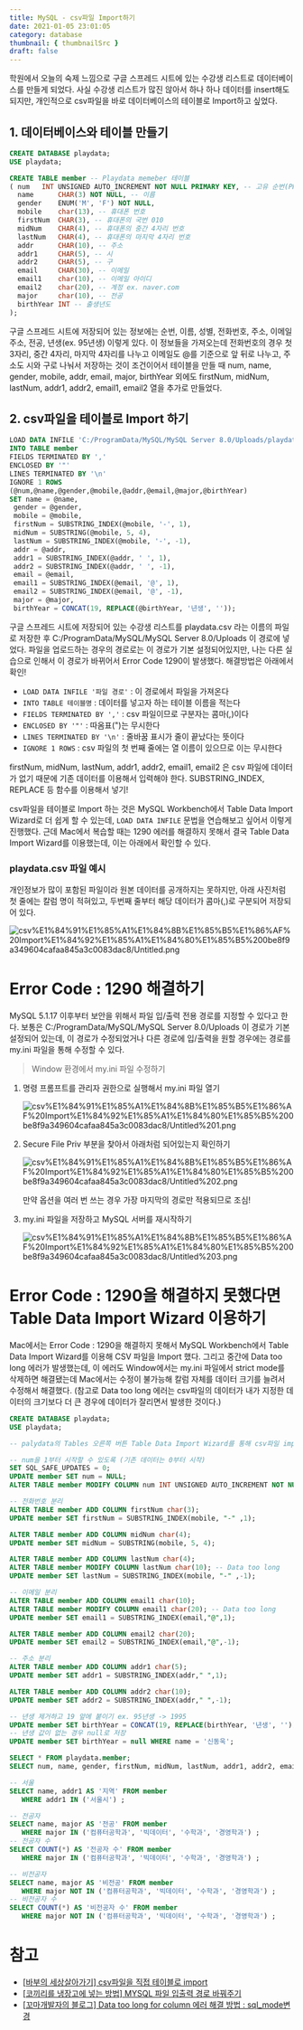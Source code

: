 ```yaml
---
title: MySQL - csv파일 Import하기
date: 2021-01-05 23:01:05
category: database
thumbnail: { thumbnailSrc }
draft: false
---
```


학원에서 오늘의 숙제 느낌으로 구글 스프레드 시트에 있는 수강생 리스트로 데이터베이스를 만들게 되었다. 사실 수강생 리스트가 많진 않아서 하나 하나 데이터를 insert해도 되지만, 개인적으로 csv파일을 바로 데이터베이스의 테이블로 Import하고 싶었다.

## 1. 데이터베이스와 테이블 만들기

```sql
CREATE DATABASE playdata;
USE playdata;

CREATE TABLE member -- Playdata memeber 테이블
( num	INT UNSIGNED AUTO_INCREMENT NOT NULL PRIMARY KEY, -- 고유 순번(PK)
  name		CHAR(3) NOT NULL, -- 이름
  gender	ENUM('M', 'F') NOT NULL,
  mobile	char(13), -- 휴대폰 번호
  firstNum	CHAR(3), -- 휴대폰의 국번 010
  midNum 	CHAR(4), -- 휴대폰의 중간 4자리 번호
  lastNum 	CHAR(4), -- 휴대폰의 마지막 4자리 번호
  addr		CHAR(10), -- 주소
  addr1		CHAR(5), -- 시
  addr2		CHAR(5), -- 구
  email		CHAR(30), -- 이메일
  email1	char(10), -- 이메일 아이디
  email2	char(20), -- 계정 ex. naver.com
  major		char(10), -- 전공
  birthYear	INT -- 출생년도
);
```

구글 스프레드 시트에 저장되어 있는 정보에는 순번, 이름, 성별, 전화번호, 주소, 이메일 주소, 전공, 년생(ex. 95년생) 이렇게 있다. 이 정보들을 가져오는데 전화번호의 경우 첫 3자리, 중간 4자리, 마지막 4자리를 나누고 이메일도 @를 기준으로 앞 뒤로 나누고, 주소도 시와 구로 나눠서 저장하는 것이 조건이어서 테이블을 만들 때 num, name, gender, mobile, addr, email, major, birthYear 외에도 firstNum, midNum, lastNum, addr1, addr2, email1, email2 열을 추가로 만들었다.

## 2. csv파일을 테이블로 Import 하기

```sql
LOAD DATA INFILE 'C:/ProgramData/MySQL/MySQL Server 8.0/Uploads/playdata.csv'
INTO TABLE member
FIELDS TERMINATED BY ','
ENCLOSED BY '"'
LINES TERMINATED BY '\n'
IGNORE 1 ROWS
(@num,@name,@gender,@mobile,@addr,@email,@major,@birthYear)
SET name = @name,
 gender = @gender,
 mobile = @mobile,
 firstNum = SUBSTRING_INDEX(@mobile, '-', 1),
 midNum = SUBSTRING(@mobile, 5, 4),
 lastNum = SUBSTRING_INDEX(@mobile, '-', -1),
 addr = @addr,
 addr1 = SUBSTRING_INDEX(@addr, ' ', 1),
 addr2 = SUBSTRING_INDEX(@addr, ' ', -1),
 email = @email,
 email1 = SUBSTRING_INDEX(@email, '@', 1),
 email2 = SUBSTRING_INDEX(@email, '@', -1),
 major = @major,
 birthYear = CONCAT(19, REPLACE(@birthYear, '년생', ''));
```

구글 스프레드 시트에 저장되어 있는 수강생 리스트를 playdata.csv 라는 이름의 파일로 저장한 후 C:/ProgramData/MySQL/MySQL Server 8.0/Uploads 이 경로에 넣었다. 파일을 업로드하는 경우의 경로로는 이 경로가 기본 설정되어있지만, 나는 다른 실습으로 인해서 이 경로가 바뀌어서 Error Code 1290이 발생했다. 해결방법은 아래에서 확인!

- `LOAD DATA INFILE '파일 경로'` : 이 경로에서 파일을 가져온다
- `INTO TABLE 테이블명` : 데이터를 넣고자 하는 테이블 이름을 적는다
- `FIELDS TERMINATED BY ','` : csv 파일이므로 구분자는 콤마(,)이다
- `ENCLOSED BY '"'` : 따옴표(")는 무시한다
- `LINES TERMINATED BY '\n'` : 줄바꿈 표시가 줄이 끝났다는 뜻이다
- `IGNORE 1 ROWS` : csv 파일의 첫 번째 줄에는 열 이름이 있으므로 이는 무시한다

firstNum, midNum, lastNum, addr1, addr2, email1, email2 은 csv 파일에 데이터가 없기 때문에 기존 데이터를 이용해서 입력해야 한다. SUBSTRING_INDEX, REPLACE 등 함수를 이용해서 넣기!

csv파일을 테이블로 Import 하는 것은 MySQL Workbench에서 Table Data Import Wizard로 더 쉽게 할 수 있는데, `LOAD DATA INFILE` 문법을 연습해보고 싶어서 이렇게 진행했다. 근데 Mac에서 복습할 때는 1290 에러를 해결하지 못해서 결국 Table Data Import Wizard를 이용했는데, 이는 아래에서 확인할 수 있다.

### playdata.csv 파일 예시

개인정보가 많이 포함된 파일이라 원본 데이터를 공개하지는 못하지만, 아래 사진처럼 첫 줄에는 칼럼 명이 적혀있고, 두번째 줄부터 해당 데이터가 콤마(,)로 구분되어 저장되어 있다.

![csv%E1%84%91%E1%85%A1%E1%84%8B%E1%85%B5%E1%86%AF%20Import%E1%84%92%E1%85%A1%E1%84%80%E1%85%B5%200be8f9a349604cafaa845a3c0083dac8/Untitled.png](csv%E1%84%91%E1%85%A1%E1%84%8B%E1%85%B5%E1%86%AF%20Import%E1%84%92%E1%85%A1%E1%84%80%E1%85%B5%200be8f9a349604cafaa845a3c0083dac8/Untitled.png)

# Error Code : 1290 해결하기

MySQL 5.1.17 이후부터 보안을 위해서 파일 입/출력 전용 경로를 지정할 수 있다고 한다. 보통은 C:/ProgramData/MySQL/MySQL Server 8.0/Uploads 이 경로가 기본 설정되어 있는데, 이 경로가 수정되었거나 다른 경로에 입/출력을 원할 경우에는 경로를 my.ini 파일을 통해 수정할 수 있다.

> Window 환경에서 my.ini 파일 수정하기

1. 명령 프롬프트를 관리자 권한으로 실행해서 my.ini 파일 열기

   ![csv%E1%84%91%E1%85%A1%E1%84%8B%E1%85%B5%E1%86%AF%20Import%E1%84%92%E1%85%A1%E1%84%80%E1%85%B5%200be8f9a349604cafaa845a3c0083dac8/Untitled%201.png](csv%E1%84%91%E1%85%A1%E1%84%8B%E1%85%B5%E1%86%AF%20Import%E1%84%92%E1%85%A1%E1%84%80%E1%85%B5%200be8f9a349604cafaa845a3c0083dac8/Untitled%201.png)

2. Secure File Priv 부분을 찾아서 아래처럼 되어있는지 확인하기

   ![csv%E1%84%91%E1%85%A1%E1%84%8B%E1%85%B5%E1%86%AF%20Import%E1%84%92%E1%85%A1%E1%84%80%E1%85%B5%200be8f9a349604cafaa845a3c0083dac8/Untitled%202.png](csv%E1%84%91%E1%85%A1%E1%84%8B%E1%85%B5%E1%86%AF%20Import%E1%84%92%E1%85%A1%E1%84%80%E1%85%B5%200be8f9a349604cafaa845a3c0083dac8/Untitled%202.png)

   만약 옵션을 여러 번 쓰는 경우 가장 마지막의 경로만 적용되므로 조심!

3. my.ini 파일을 저장하고 MySQL 서버를 재시작하기

   ![csv%E1%84%91%E1%85%A1%E1%84%8B%E1%85%B5%E1%86%AF%20Import%E1%84%92%E1%85%A1%E1%84%80%E1%85%B5%200be8f9a349604cafaa845a3c0083dac8/Untitled%203.png](csv%E1%84%91%E1%85%A1%E1%84%8B%E1%85%B5%E1%86%AF%20Import%E1%84%92%E1%85%A1%E1%84%80%E1%85%B5%200be8f9a349604cafaa845a3c0083dac8/Untitled%203.png)

# Error Code : 1290을 해결하지 못했다면 Table Data Import Wizard 이용하기

Mac에서는 Error Code : 1290을 해결하지 못해서 MySQL Workbench에서 Table Data Import Wizard를 이용해 CSV 파일을 Import 했다. 그리고 중간에 Data too long 에러가 발생했는데, 이 에러도 Window에서는 my.ini 파일에서 strict mode를 삭제하면 해결됐는데 Mac에서는 수정이 불가능해 칼럼 자체를 데이터 크기를 늘려서 수정해서 해결했다. (참고로 Data too long 에러는 csv파일의 데이터가 내가 지정한 데이터의 크기보다 더 큰 경우에 데이터가 잘리면서 발생한 것이다.)

```sql
CREATE DATABASE playdata;
USE playdata;

-- palydata의 Tables 오른쪽 버튼 Table Data Import Wizard를 통해 csv파일 import하기

-- num을 1부터 시작할 수 있도록 (기존 데이터는 0부터 시작)
SET SQL_SAFE_UPDATES = 0;
UPDATE member SET num = NULL;
ALTER TABLE member MODIFY COLUMN num INT UNSIGNED AUTO_INCREMENT NOT NULL PRIMARY KEY;

-- 전화번호 분리
ALTER TABLE member ADD COLUMN firstNum char(3);
UPDATE member SET firstNum = SUBSTRING_INDEX(mobile, "-" ,1);

ALTER TABLE member ADD COLUMN midNum char(4);
UPDATE member SET midNum = SUBSTRING(mobile, 5, 4);

ALTER TABLE member ADD COLUMN lastNum char(4);
ALTER TABLE member MODIFY COLUMN lastNum char(10); -- Data too long
UPDATE member SET lastNum = SUBSTRING_INDEX(mobile, "-" ,-1);

-- 이메일 분리
ALTER TABLE member ADD COLUMN email1 char(10);
ALTER TABLE member MODIFY COLUMN email1 char(20); -- Data too long
UPDATE member SET email1 = SUBSTRING_INDEX(email,"@",1);

ALTER TABLE member ADD COLUMN email2 char(20);
UPDATE member SET email2 = SUBSTRING_INDEX(email,"@",-1);

-- 주소 분리
ALTER TABLE member ADD COLUMN addr1 char(5);
UPDATE member SET addr1 = SUBSTRING_INDEX(addr," ",1);

ALTER TABLE member ADD COLUMN addr2 char(10);
UPDATE member SET addr2 = SUBSTRING_INDEX(addr," ",-1);

-- 년생 제거하고 19 앞에 붙이기 ex. 95년생 -> 1995
UPDATE member SET birthYear = CONCAT(19, REPLACE(birthYear, '년생', ''));
-- 년생 값이 없는 경우 null로 저장
UPDATE member SET birthYear = null WHERE name = '신동욱';

SELECT * FROM playdata.member;
SELECT num, name, gender, firstNum, midNum, lastNum, addr1, addr2, email1, email2, major, birthYear FROM playdata.member;

-- 서울
SELECT name, addr1 AS '지역' FROM member
   WHERE addr1 IN ('서울시') ;

-- 전공자
SELECT name, major AS '전공' FROM member
   WHERE major IN ('컴퓨터공학과', '빅데이터', '수학과', '경영학과') ;
-- 전공자 수
SELECT COUNT(*) AS '전공자 수' FROM member
   WHERE major IN ('컴퓨터공학과', '빅데이터', '수학과', '경영학과') ;

-- 비전공자
SELECT name, major AS '비전공' FROM member
   WHERE major NOT IN ('컴퓨터공학과', '빅데이터', '수학과', '경영학과') ;
-- 비전공자 수
SELECT COUNT(*) AS '비전공자 수' FROM member
   WHERE major NOT IN ('컴퓨터공학과', '빅데이터', '수학과', '경영학과') ;
```

# 참고

- [[바부의 세상살아가기] csv파일을 직접 테이블로 import](https://cirius.tistory.com/1475)
- [[코끼리를 냉장고에 넣는 방법] MYSQL 파일 입출력 경로 바꿔주기](https://dololak.tistory.com/252)
- [[꼬마개발자의 블로그] Data too long for column 에러 해결 방법 : sql_mode변경](https://m.blog.naver.com/PostView.nhn?blogId=devks0228&logNo=221637966872&proxyReferer=https:%2F%2Fwww.google.com%2F)
